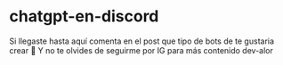 # chatgpt-en-discord
Si llegaste hasta aquí comenta en el post que tipo de bots de te gustaria crear 🫵
Y no te olvides de seguirme por IG para más contenido dev-alor
